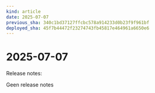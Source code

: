 ```yaml
---
kind: article
date: 2025-07-07
previous_sha: 340c1bd37127ffcbc578a914233d0b23f9f961bf
deployed_sha: 45f7b44472f23274743fb45817e464961a6650e6
---
```


# 2025-07-07

Release notes:

Geen release notes
